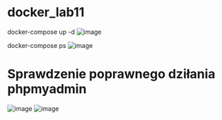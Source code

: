 # docker_lab11
docker-compose up -d
![image](https://github.com/romanpozii/docker_lab11/assets/101058688/731f3605-b189-4e72-adb9-9773fe03939a)


docker-compose ps
![image](https://github.com/romanpozii/docker_lab11/assets/101058688/d0b8f0f6-6244-488a-a3a5-3168dda28507)

# Sprawdzenie poprawnego dziłania phpmyadmin
![image](https://github.com/romanpozii/docker_lab11/assets/101058688/a64714e2-f859-4b4b-8cba-02a0aa3b351a)
![image](https://github.com/romanpozii/docker_lab11/assets/101058688/dedf755f-68c4-453d-bddb-7a9c2869283d)

